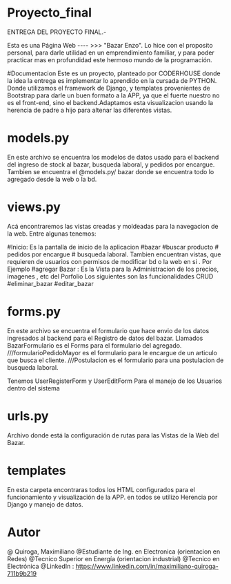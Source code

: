 # Proyecto_final
ENTREGA DEL PROYECTO FINAL.-

Esta es una Página Web ---- >>> "Bazar Enzo". 
Lo hice con el proposito personal, para darle utilidad en un emprendimiento familiar, y para poder practicar mas en profundidad este hermoso mundo de la programación.

#Documentacion
Este es un proyecto, planteado por CODERHOUSE donde la idea la entrega es implementar lo aprendido en la cursada de PYTHON.
Donde utilizamos el framework de Django, y templates provenientes de Bootstrap para darle un buen formato a la APP, ya que el fuerte nuestro no es el front-end, sino el backend.Adaptamos esta visualizacion usando la herencia de padre a hijo para altenar las diferentes vistas.

# models.py
En este archivo se encuentra los modelos de datos usado para el backend del ingreso de stock al bazar, busqueda laboral, y pedidos por encargue. Tambien se encuentra el @models.py/ bazar donde se encuentra todo lo agregado desde la web o la bd.

# views.py
Acá encontraremos las vistas creadas y moldeadas para la navegacion de la web. Entre algunas tenemos:

#Inicio: Es la pantalla de inicio de la aplicacion #bazar  #buscar producto # pedidos por encargue # busqueda laboral. Tambien encuentran vistas, que requieren de usuarios con permisos de modificar bd o la web en si . Por Ejemplo #agregar Bazar : Es la Vista para la Administracion de los precios, imagenes , etc  del Porfolio Los siguientes son las funcionalidades CRUD  #eliminar_bazar #editar_bazar

# forms.py
En este archivo se encuentra el formulario que hace envio de los datos ingresados al backend para el Registro de datos del bazar. Llamados BazarFormulario  es el Forms para el formulario del agregado.
///formularioPedidoMayor es el formulario para le encargue de un articulo que busca el cliente. 
///Postulacion es el formulario para una postulacion de busqueda laboral.

Tenemos UserRegisterForm y UserEditForm Para el manejo de los Usuarios dentro del sistema

# urls.py
Archivo donde está la configuración de rutas para las Vistas de la Web del Bazar.

# templates
En esta carpeta encontraras todos los HTML configurados para el funcionamiento y visualización de la APP. en todos se utilizo Herencia por Django y manejo de datos.

# Autor
@ Quiroga, Maximiliano
@Estudiante de Ing. en Electronica (orientacion en Redes)
@Tecnico Superior en Energía (orientacion industrial)
@Tecnico en Electrónica
@LinkedIn : https://www.linkedin.com/in/maximiliano-quiroga-711b9b219

